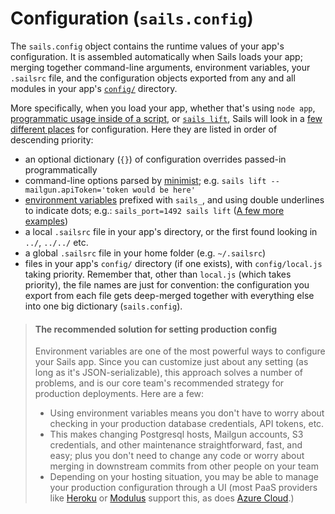 # Configuration (`sails.config`)

The `sails.config` object contains the runtime values of your app's configuration. It is assembled automatically when Sails loads your app; merging together command-line arguments, environment variables, your `.sailsrc` file, and the configuration objects exported from any and all modules in your app's [`config/`](http://sailsjs.org/documentation/anatomy/myApp/config) directory.

More specifically, when you load your app, whether that's using `node app`, [programmatic usage inside of a script](https://github.com/balderdashy/sails-docs/blob/master/PAGE_NEEDED.md), or [`sails lift`](http://sailsjs.org/documentation/reference/cli/sailslift.html), Sails will look in a [few different places](https://github.com/dominictarr/rc#standards) for configuration.  Here they are listed in order of descending priority:

+ an optional dictionary (`{}`) of configuration overrides passed-in programmatically
+ command-line options parsed by [minimist](https://github.com/substack/minimist/tree/0.0.10); e.g. `sails lift --mailgun.apiToken='token would be here'`
+ [environment variables](https://en.wikipedia.org/wiki/Environment_variable) prefixed with `sails_`, and using double underlines to indicate dots; e.g.: `sails_port=1492 sails lift` ([A few more examples](https://gist.github.com/mikermcneil/92769de1e6c10f0159f97d575e18c6cf))
+ a local `.sailsrc` file in your app's directory, or the first found looking in `../`, `../../` etc.
+ a global `.sailsrc` file in your home folder (e.g. `~/.sailsrc`)
+ files in your app's `config/` directory (if one exists), with `config/local.js` taking priority.  Remember that, other than `local.js` (which takes priority), the file names are just for convention: the configuration you export from each file gets deep-merged together with everything else into one big dictionary (`sails.config`).


> #### The recommended solution for setting production config
> Environment variables are one of the most powerful ways to configure your Sails app.  Since you can customize just about any setting (as long as it's JSON-serializable), this approach solves a number of problems, and is our core team's recommended strategy for production deployments.  Here are a few:
> + Using environment variables means you don't have to worry about checking in your production database credentials, API tokens, etc.
> + This makes changing Postgresql hosts, Mailgun accounts, S3 credentials, and other maintenance straightforward, fast, and easy; plus you don't need to change any code or worry about merging in downstream commits from other people on your team
> + Depending on your hosting situation, you may be able to manage your production configuration through a UI (most PaaS providers like [Heroku](http://heroku.com) or [Modulus](https://modulus.io) support this, as does [Azure Cloud](https://azure.microsoft.com/en-us/).)




<docmeta name="displayName" value="Configuration">
<docmeta name="stabilityIndex" value="3">
